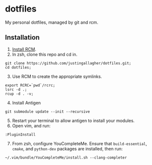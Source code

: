 dotfiles
========

My personal dotfiles, managed by git and rcm.

Installation
------------

1. [Install RCM](https://github.com/thoughtbot/rcm).
2. In zsh, clone this repo and cd in.
```
git clone https://github.com/justingallagher/dotfiles.git;
cd dotfiles;
```
3. Use RCM to create the appropriate symlinks.
```
export RCRC=`pwd`/rcrc;
lsrc -d .;
rcup -d . -v;
```
4. Install Antigen
```
git submodule update --init --recursive
```
5. Restart your terminal to allow antigen to install your modules.
6. Open vim, and run:
```
:PluginInstall
```
7. From zsh, configure YouCompleteMe. Ensure that `build-essential`, `cmake`,
and `python-dev` packages are installed, then run:
```
~/.vim/bundle/YouCompleteMe/install.sh --clang-completer
```
